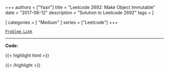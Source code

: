 
+++
authors = ["Yasir"]
title = "Leetcode 2692: Make Object Immutable"
date = "2017-06-12"
description = "Solution to Leetcode 2692"
tags = [
    
]
categories = [
    "Medium"
]
series = ["Leetcode"]
+++



[`Problem Link`](https://leetcode.com/problems/make-object-immutable/description/)

---

**Code:**

{{< highlight html >}}

{{< /highlight >}}

